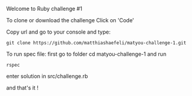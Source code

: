 Welcome to Ruby challenge #1

To clone or download the challenge
Click on 'Code'

Copy url and go to your console and type:
```
git clone https://github.com/matthiashaefeli/matyou-challenge-1.git
```

To run spec file:
first go to folder 
cd matyou-challenge-1
and run 
```
rspec
```
enter solution in src/challenge.rb

and that's it !

